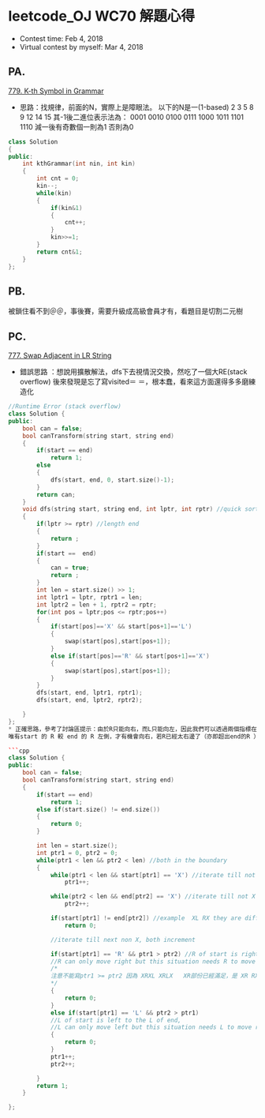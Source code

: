 # leetcode_OJ WC70 解題心得
* Contest time: Feb 4, 2018
* Virtual contest by myself: Mar 4, 2018
## PA.
[779. K-th Symbol in Grammar](https://leetcode.com/problems/k-th-symbol-in-grammar/description/)

* 思路：找規律，前面的N，實際上是障眼法。
以下的N是一(1-based)
2 3 5 8 9 12 14 15
其-1後二進位表示法為：
0001
0010
0100
0111
1000
1011
1101
1110
減一後有奇數個一則為1 否則為0

```c++
class Solution
{
public:
    int kthGrammar(int nin, int kin)
    {
        int cnt = 0;
        kin--;
        while(kin)
        {
            if(kin&1)
            {
                cnt++;
            }
            kin>>=1;
        }
        return cnt&1;
    }
};
```

## PB.
被鎖住看不到＠＠，事後賽，需要升級成高級會員才有，看題目是切割二元樹

## PC.
[777. Swap Adjacent in LR String](https://leetcode.com/contest/weekly-contest-70/problems/swap-adjacent-in-lr-string/)

* 錯誤思路 ：想說用擴散解法，dfs下去視情況交換，然吃了一個大RE(stack overflow)
後來發現是忘了寫visited＝ ＝，根本蠢，看來這方面還得多多磨練造化
```cpp
//Runtime Error (stack overflow)
class Solution {
public:
    bool can = false;
    bool canTransform(string start, string end)
    {
        if(start == end)
            return 1;
        else
        {
            dfs(start, end, 0, start.size()-1);
        }
        return can;
    }
    void dfs(string start, string end, int lptr, int rptr) //quick sort-like recusrion
    {
        if(lptr >= rptr) //length end
        {
            return ;
        }
        if(start ==  end)
        {
            can = true;
            return ;
        }
        int len = start.size() >> 1;
        int lptr1 = lptr, rptr1 = len;
        int lptr2 = len + 1, rptr2 = rptr;
        for(int pos = lptr;pos <= rptr;pos++)
        {
            if(start[pos]=='X' && start[pos+1]=='L')
            {
                swap(start[pos],start[pos+1]);
            }
            else if(start[pos]=='R' && start[pos+1]=='X')
            {
                swap(start[pos],start[pos+1]);
            }
        }
        dfs(start, end, lptr1, rptr1);
        dfs(start, end, lptr2, rptr2);

    }
};
* 正確思路，參考了討論區提示：由於R只能向右，而L只能向左，因此我們可以透過兩個指標在兩字串中跑，找到第一個非X的字元，若不一樣則必然無法替換，而要使得R能夠替換成結果
唯有start 的 R 較 end 的 R 左側，才有機會向右，若R已經太右邊了（亦即超出end的R ） 便是換不過去了，同理可得L的概念

```cpp
class Solution {
public:
    bool can = false;
    bool canTransform(string start, string end)
    {
        if(start == end)
            return 1;
        else if(start.size() != end.size())
        {
            return 0;
        }

        int len = start.size();
        int ptr1 = 0, ptr2 = 0;
        while(ptr1 < len && ptr2 < len) //both in the boundary
        {
            while(ptr1 < len && start[ptr1] == 'X') //iterate till not X in start
                ptr1++;

            while(ptr2 < len && end[ptr2] == 'X') //iterate till not X in end
                ptr2++;

            if(start[ptr1] != end[ptr2]) //example  XL RX they are different, unable to swap
                return 0;

            //iterate till next non X, both increment

            if(start[ptr1] == 'R' && ptr1 > ptr2) //R of start is right to the R of end,
            //R can only move right but this situation needs R to move left, which is a contradiction
            /*
            注意不能寫ptr1 >= ptr2 因為 XRXL XRLX   XR部份已經滿足，是 XR RX才不行！！
            */
            {
                return 0;
            }
            else if(start[ptr1] == 'L' && ptr2 > ptr1)
            //L of start is left to the L of end,
            //L can only move left but this situation needs L to move right, which is a contradiction
            {
                return 0;
            }
            ptr1++;
            ptr2++;

        }
        return 1;
    }

};

```
